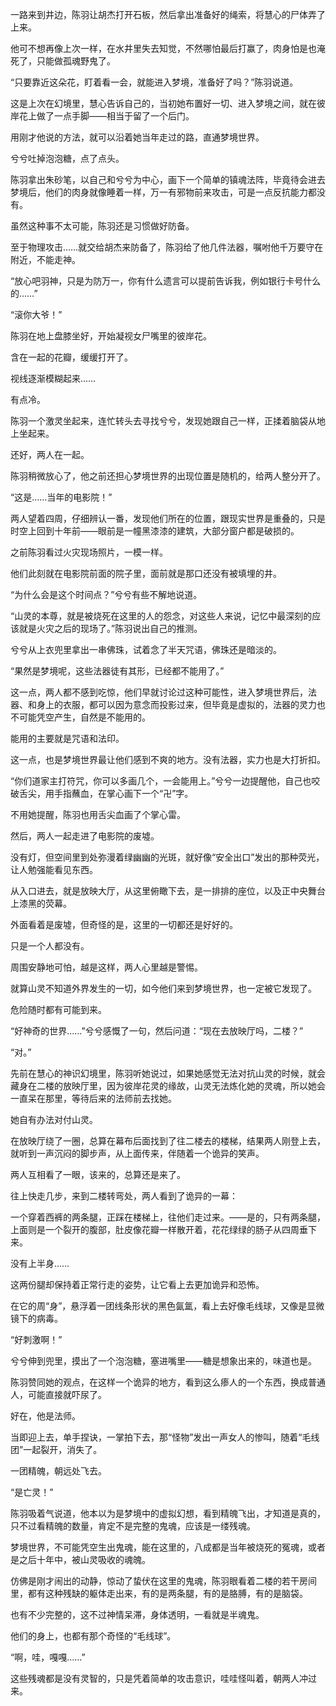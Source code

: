 一路来到井边，陈羽让胡杰打开石板，然后拿出准备好的绳索，将慧心的尸体弄了上来。

他可不想再像上次一样，在水井里失去知觉，不然哪怕最后打赢了，肉身怕是也淹死了，只能做孤魂野鬼了。

“只要靠近这朵花，盯着看一会，就能进入梦境，准备好了吗？”陈羽说道。

这是上次在幻境里，慧心告诉自己的，当初她布置好一切、进入梦境之间，就在彼岸花上做了一点手脚——相当于留了一个后门。

用刚才他说的方法，就可以沿着她当年走过的路，直通梦境世界。

兮兮吐掉泡泡糖，点了点头。

陈羽拿出朱砂笔，以自己和兮兮为中心，画下一个简单的镇魂法阵，毕竟待会进去梦境后，他们的肉身就像睡着一样，万一有邪物前来攻击，可是一点反抗能力都没有。

虽然这种事不太可能，陈羽还是习惯做好防备。

至于物理攻击……就交给胡杰来防备了，陈羽给了他几件法器，嘱咐他千万要守在附近，不能走神。

“放心吧羽神，只是为防万一，你有什么遗言可以提前告诉我，例如银行卡号什么的……”

“滚你大爷！”

陈羽在地上盘膝坐好，开始凝视女尸嘴里的彼岸花。

含在一起的花瓣，缓缓打开了。

视线逐渐模糊起来……

有点冷。

陈羽一个激灵坐起来，连忙转头去寻找兮兮，发现她跟自己一样，正揉着脑袋从地上坐起来。

还好，两人在一起。

陈羽稍微放心了，他之前还担心梦境世界的出现位置是随机的，给两人整分开了。

“这是……当年的电影院！”

两人望着四周，仔细辨认一番，发现他们所在的位置，跟现实世界是重叠的，只是时空上回到十年前——眼前是一幢黑漆漆的建筑，大部分窗户都是破损的。

之前陈羽看过火灾现场照片，一模一样。

他们此刻就在电影院前面的院子里，面前就是那口还没有被填埋的井。

“为什么会是这个时间点？”兮兮有些不解地说道。

“山灵的本尊，就是被烧死在这里的人的怨念，对这些人来说，记忆中最深刻的应该就是火灾之后的现场了。”陈羽说出自己的推测。

兮兮从上衣兜里拿出一串佛珠，试着念了半天咒语，佛珠还是暗淡的。

“果然是梦境呢，这些法器徒有其形，已经都不能用了。”

这一点，两人都不感到吃惊，他们早就讨论过这种可能性，进入梦境世界后，法器、和身上的衣服，都可以因为意念而投影过来，但毕竟是虚拟的，法器的灵力也不可能凭空产生，自然是不能用的。

能用的主要就是咒语和法印。

这一点，也是梦境世界最让他们感到不爽的地方。没有法器，实力也是大打折扣。

“你们道家主打符咒，你可以多画几个，一会能用上。”兮兮一边提醒他，自己也咬破舌尖，用手指蘸血，在掌心画下一个“卍”字。

不用她提醒，陈羽也用舌尖血画了个掌心雷。

然后，两人一起走进了电影院的废墟。

没有灯，但空间里到处弥漫着绿幽幽的光斑，就好像“安全出口”发出的那种荧光，让人勉强能看见东西。

从入口进去，就是放映大厅，从这里俯瞰下去，是一排排的座位，以及正中央舞台上漆黑的荧幕。

外面看着是废墟，但奇怪的是，这里的一切都还是好好的。

只是一个人都没有。

周围安静地可怕，越是这样，两人心里越是警惕。

就算山灵不知道外界发生的一切，如今他们来到梦境世界，也一定被它发现了。

危险随时都有可能到来。

“好神奇的世界……”兮兮感慨了一句，然后问道：“现在去放映厅吗，二楼？”

“对。”

先前在慧心的神识幻境里，陈羽听她说过，如果她感觉无法对抗山灵的时候，就会藏身在二楼的放映厅里，因为彼岸花灵的缘故，山灵无法炼化她的灵魂，所以她会一直呆在那里，等待后来的法师前去找她。

她自有办法对付山灵。

在放映厅绕了一圈，总算在幕布后面找到了往二楼去的楼梯，结果两人刚登上去，就听到一声沉闷的脚步声，从上面传来，伴随着一个诡异的笑声。

两人互相看了一眼，该来的，总算还是来了。

往上快走几步，来到二楼转弯处，两人看到了诡异的一幕：

一个穿着西裤的两条腿，正踩在楼梯上，往他们走过来。——是的，只有两条腿，上面则是一个裂开的腹部，肚皮像花瓣一样散开着，花花绿绿的肠子从四周垂下来。

没有上半身……

这两份腿却保持着正常行走的姿势，让它看上去更加诡异和恐怖。

在它的周“身”，悬浮着一团线条形状的黑色氤氲，看上去好像毛线球，又像是显微镜下的病毒。

“好刺激啊！”

兮兮伸到兜里，摸出了一个泡泡糖，塞进嘴里——糖是想象出来的，味道也是。

陈羽赞同她的观点，在这样一个诡异的地方，看到这么瘆人的一个东西，换成普通人，可能直接就吓尿了。

好在，他是法师。

当即迎上去，单手捏诀，一掌拍下去，那“怪物”发出一声女人的惨叫，随着“毛线团”一起裂开，消失了。

一团精魄，朝远处飞去。

“是亡灵！”

陈羽吸着气说道，他本以为是梦境中的虚拟幻想，看到精魄飞出，才知道是真的，只不过看精魄的数量，肯定不是完整的鬼魂，应该是一缕残魂。

梦境世界，不可能凭空生出鬼魂，能在这里的，八成都是当年被烧死的冤魂，或者是之后十年中，被山灵吸收的魂魄。

仿佛是刚才闹出的动静，惊动了蛰伏在这里的鬼魂，陈羽眼看着二楼的若干房间里，都有这种残缺的躯体走出来，有的是两条腿，有的是胳膊，有的是脑袋。

也有不少完整的，这不过神情呆滞，身体透明，一看就是半魂鬼。

他们的身上，也都有那个奇怪的“毛线球”。

“啊，哇，嘎嘎……”

这些残魂都是没有灵智的，只是凭着简单的攻击意识，哇哇怪叫着，朝两人冲过来。
